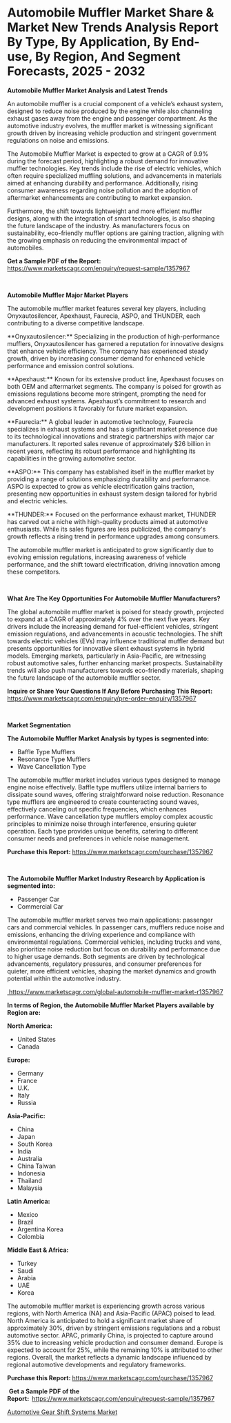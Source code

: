 <p><h1>Automobile Muffler Market Share & Market New Trends Analysis Report By Type, By Application, By End-use, By Region, And Segment Forecasts, 2025 - 2032</h1></p><p><strong>Automobile Muffler Market Analysis and Latest Trends</strong></p>
<p><p>An automobile muffler is a crucial component of a vehicle’s exhaust system, designed to reduce noise produced by the engine while also channeling exhaust gases away from the engine and passenger compartment. As the automotive industry evolves, the muffler market is witnessing significant growth driven by increasing vehicle production and stringent government regulations on noise and emissions.</p><p>The Automobile Muffler Market is expected to grow at a CAGR of 9.9% during the forecast period, highlighting a robust demand for innovative muffler technologies. Key trends include the rise of electric vehicles, which often require specialized muffling solutions, and advancements in materials aimed at enhancing durability and performance. Additionally, rising consumer awareness regarding noise pollution and the adoption of aftermarket enhancements are contributing to market expansion.</p><p>Furthermore, the shift towards lightweight and more efficient muffler designs, along with the integration of smart technologies, is also shaping the future landscape of the industry. As manufacturers focus on sustainability, eco-friendly muffler options are gaining traction, aligning with the growing emphasis on reducing the environmental impact of automobiles.</p></p>
<p><strong>Get a Sample PDF of the Report:&nbsp;</strong> <a href="https://www.marketscagr.com/enquiry/request-sample/1357967?utm_campaign=2770&utm_medium=2&utm_source=Github&utm_content=ia&utm_term=30032025&utm_id=automobile-muffler">https://www.marketscagr.com/enquiry/request-sample/1357967</a></p>
<p>&nbsp;</p>
<p><strong>Automobile Muffler Major Market Players</strong></p>
<p><p>The automobile muffler market features several key players, including Onyxautosilencer, Apexhaust, Faurecia, ASPO, and THUNDER, each contributing to a diverse competitive landscape.</p><p>**Onyxautosilencer:** Specializing in the production of high-performance mufflers, Onyxautosilencer has garnered a reputation for innovative designs that enhance vehicle efficiency. The company has experienced steady growth, driven by increasing consumer demand for enhanced vehicle performance and emission control solutions.</p><p>**Apexhaust:** Known for its extensive product line, Apexhaust focuses on both OEM and aftermarket segments. The company is poised for growth as emissions regulations become more stringent, prompting the need for advanced exhaust systems. Apexhaust’s commitment to research and development positions it favorably for future market expansion.</p><p>**Faurecia:** A global leader in automotive technology, Faurecia specializes in exhaust systems and has a significant market presence due to its technological innovations and strategic partnerships with major car manufacturers. It reported sales revenue of approximately $26 billion in recent years, reflecting its robust performance and highlighting its capabilities in the growing automotive sector.</p><p>**ASPO:** This company has established itself in the muffler market by providing a range of solutions emphasizing durability and performance. ASPO is expected to grow as vehicle electrification gains traction, presenting new opportunities in exhaust system design tailored for hybrid and electric vehicles.</p><p>**THUNDER:** Focused on the performance exhaust market, THUNDER has carved out a niche with high-quality products aimed at automotive enthusiasts. While its sales figures are less publicized, the company's growth reflects a rising trend in performance upgrades among consumers.</p><p>The automobile muffler market is anticipated to grow significantly due to evolving emission regulations, increasing awareness of vehicle performance, and the shift toward electrification, driving innovation among these competitors.</p></p>
<p>&nbsp;</p>
<p><strong>What Are The Key Opportunities For Automobile Muffler Manufacturers?</strong></p>
<p><p>The global automobile muffler market is poised for steady growth, projected to expand at a CAGR of approximately 4% over the next five years. Key drivers include the increasing demand for fuel-efficient vehicles, stringent emission regulations, and advancements in acoustic technologies. The shift towards electric vehicles (EVs) may influence traditional muffler demand but presents opportunities for innovative silent exhaust systems in hybrid models. Emerging markets, particularly in Asia-Pacific, are witnessing robust automotive sales, further enhancing market prospects. Sustainability trends will also push manufacturers towards eco-friendly materials, shaping the future landscape of the automobile muffler sector.</p></p>
<p><strong>Inquire or Share Your Questions If Any Before Purchasing This Report:</strong> <a href="https://www.marketscagr.com/enquiry/pre-order-enquiry/1357967?utm_campaign=2770&utm_medium=2&utm_source=Github&utm_content=ia&utm_term=30032025&utm_id=automobile-muffler">https://www.marketscagr.com/enquiry/pre-order-enquiry/1357967</a></p>
<p>&nbsp;</p>
<p><strong>Market Segmentation</strong></p>
<p><strong>The Automobile Muffler Market Analysis by types is segmented into:</strong></p>
<p><ul><li>Baffle Type Mufflers</li><li>Resonance Type Mufflers</li><li>Wave Cancellation Type</li></ul></p>
<p><p>The automobile muffler market includes various types designed to manage engine noise effectively. Baffle type mufflers utilize internal barriers to dissipate sound waves, offering straightforward noise reduction. Resonance type mufflers are engineered to create counteracting sound waves, effectively canceling out specific frequencies, which enhances performance. Wave cancellation type mufflers employ complex acoustic principles to minimize noise through interference, ensuring quieter operation. Each type provides unique benefits, catering to different consumer needs and preferences in vehicle noise management.</p></p>
<p><strong>Purchase this Report:&nbsp;</strong><a href="https://www.marketscagr.com/purchase/1357967?utm_campaign=2770&utm_medium=2&utm_source=Github&utm_content=ia&utm_term=30032025&utm_id=automobile-muffler">https://www.marketscagr.com/purchase/1357967</a></p>
<p>&nbsp;</p>
<p><strong>The Automobile Muffler Market Industry Research by Application is segmented into:</strong></p>
<p><ul><li>Passenger Car</li><li>Commercial Car</li></ul></p>
<p><p>The automobile muffler market serves two main applications: passenger cars and commercial vehicles. In passenger cars, mufflers reduce noise and emissions, enhancing the driving experience and compliance with environmental regulations. Commercial vehicles, including trucks and vans, also prioritize noise reduction but focus on durability and performance due to higher usage demands. Both segments are driven by technological advancements, regulatory pressures, and consumer preferences for quieter, more efficient vehicles, shaping the market dynamics and growth potential within the automotive industry.</p></p>
<p><a href="https://www.marketscagr.com/global-automobile-muffler-market-r1357967?utm_campaign=2770&utm_medium=2&utm_source=Github&utm_content=ia&utm_term=30032025&utm_id=automobile-muffler">&nbsp;https://www.marketscagr.com/global-automobile-muffler-market-r1357967</a></p>
<p><strong>In terms of Region, the Automobile Muffler Market Players available by Region are:</strong></p>
<p>
    <p> <strong> North America: </strong>
        <ul>
            <li>United States</li>
            <li>Canada</li>
        </ul>
        </p> 
    <p> <strong> Europe: </strong>
        <ul>
            <li>Germany</li>
            <li>France</li>
            <li>U.K.</li>
            <li>Italy</li>
            <li>Russia</li>
        </ul>
        </p> 
    <p> <strong> Asia-Pacific: </strong>
        <ul>
            <li>China</li>
            <li>Japan</li>
            <li>South Korea</li>
            <li>India</li>
            <li>Australia</li>
            <li>China Taiwan</li>
            <li>Indonesia</li>
            <li>Thailand</li>
            <li>Malaysia</li>
        </ul>
        </p> 
    <p> <strong> Latin America: </strong>
        <ul>
            <li>Mexico</li>
            <li>Brazil</li>
            <li>Argentina Korea</li>
            <li>Colombia</li>
        </ul>
        </p> 
    <p> <strong> Middle East & Africa: </strong>
        <ul>
            <li>Turkey</li>
            <li>Saudi</li>
            <li>Arabia</li>
            <li>UAE</li>
            <li>Korea</li>
        </ul>
    </p>
    </p>
<p><p>The automobile muffler market is experiencing growth across various regions, with North America (NA) and Asia-Pacific (APAC) poised to lead. North America is anticipated to hold a significant market share of approximately 30%, driven by stringent emissions regulations and a robust automotive sector. APAC, primarily China, is projected to capture around 35% due to increasing vehicle production and consumer demand. Europe is expected to account for 25%, while the remaining 10% is attributed to other regions. Overall, the market reflects a dynamic landscape influenced by regional automotive developments and regulatory frameworks.</p></p>
<p><strong>Purchase this Report: </strong><a href="https://www.marketscagr.com/purchase/1357967?utm_campaign=2770&utm_medium=2&utm_source=Github&utm_content=ia&utm_term=30032025&utm_id=automobile-muffler">https://www.marketscagr.com/purchase/1357967</a></p>
<p>&nbsp;<strong>Get a Sample PDF of the Report:&nbsp;&nbsp;</strong><a href="https://www.marketscagr.com/enquiry/request-sample/1357967?utm_campaign=2770&utm_medium=2&utm_source=Github&utm_content=ia&utm_term=30032025&utm_id=automobile-muffler">https://www.marketscagr.com/enquiry/request-sample/1357967</a></p>
<p><strong></strong></p>
<p><p><a href="https://github.com/ajayanhaizan/Market-Research-Report-List-1/blob/main/automotive-gear-shift-systems-market.md?utm_campaign=2770&utm_medium=2&utm_source=Github&utm_content=ia&utm_term=30032025&utm_id=automobile-muffler">Automotive Gear Shift Systems Market</a></p></p>